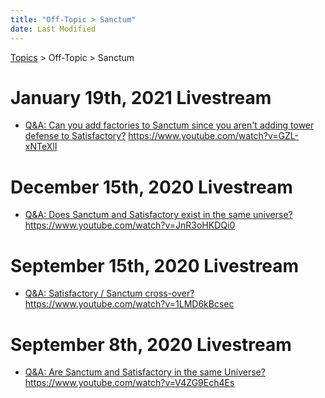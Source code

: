 ```yaml
---
title: "Off-Topic > Sanctum"
date: Last Modified
---
```

[Topics](../../topics.md) > Off-Topic > Sanctum

# January 19th, 2021 Livestream
* [Q&A: Can you add factories to Sanctum since you aren't adding tower defense to Satisfactory?](../../transcriptions/yt-GZL-xNTeXlI.md) https://www.youtube.com/watch?v=GZL-xNTeXlI

# December 15th, 2020 Livestream
* [Q&A: Does Sanctum and Satisfactory exist in the same universe?](../../transcriptions/yt-JnR3oHKDQi0.md) https://www.youtube.com/watch?v=JnR3oHKDQi0

# September 15th, 2020 Livestream
* [Q&A: Satisfactory / Sanctum cross-over?](../../transcriptions/yt-1LMD6kBcsec.md) https://www.youtube.com/watch?v=1LMD6kBcsec

# September 8th, 2020 Livestream
* [Q&A: Are Sanctum and Satisfactory in the same Universe?](../../transcriptions/yt-V4ZG9Ech4Es.md) https://www.youtube.com/watch?v=V4ZG9Ech4Es
